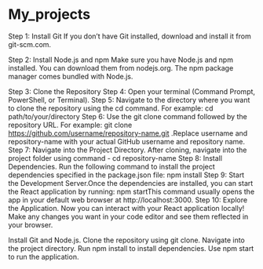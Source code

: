 # My_projects

Step 1: Install Git
If you don’t have Git installed, download and install it from git-scm.com.

Step 2: Install Node.js and npm
Make sure you have Node.js and npm installed. You can download them from nodejs.org. The npm package manager comes bundled with Node.js.

Step 3: Clone the Repository
Step 4: Open your terminal (Command Prompt, PowerShell, or Terminal).
Step 5: Navigate to the directory where you want to clone the repository using the cd command. For example: cd path/to/your/directory
Step 6: Use the git clone command followed by the repository URL. For example: git clone https://github.com/username/repository-name.git .Replace username and repository-name 
        with your actual GitHub username and repository name.
Step 7: Navigate into the Project Directory. After cloning, navigate into the project folder using command - cd repository-name
Step 8: Install Dependencies. Run the following command to install the project dependencies specified in the package.json file: npm install
Step 9: Start the Development Server.Once the dependencies are installed, you can start the React application by running: npm startThis command usually opens the app in your 
        default web browser at http://localhost:3000.
Step 10: Explore the Application. Now you can interact with your React application locally! Make any changes you want in your code editor and see them reflected in your 
        browser.

Install Git and Node.js.
Clone the repository using git clone.
Navigate into the project directory.
Run npm install to install dependencies.
Use npm start to run the application.
